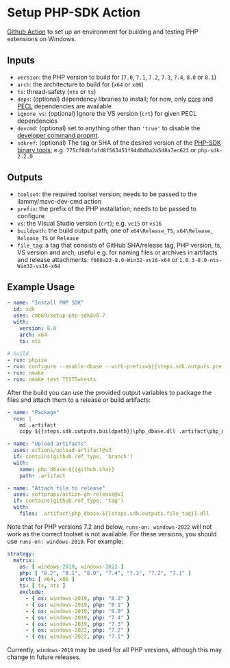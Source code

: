 # Setup PHP-SDK Action

[Github Action](https://github.com/features/actions) to set up an environment
for building and testing PHP extensions on Windows.

## Inputs
- `version`: the PHP version to build for
  (`7.0`, `7.1`, `7.2`, `7.3`, `7.4`, `8.0` or `8.1`)
- `arch`: the architecture to build for (`x64` or `x86`)
- `ts`: thread-safety (`nts` or `ts`)
- `deps`: (optional) dependency libraries to install; for now, only
  [core](https://windows.php.net/downloads/php-sdk/deps/) and 
  [PECL](https://windows.php.net/downloads/pecl/deps/) dependencies are available
- `ignore_vs`: (optional) Ignore the VS version (`crt`) for given PECL dependencies
- `devcmd`: (optional) set to anything other than `'true'` to disable the
  [developer command propmt](https://github.com/ilammy/msvc-dev-cmd).
- `sdkref`: (optional) The tag or SHA of the desired version of the 
  [PHP-SDK binary tools](https://github.com/php/php-sdk-binary-tools);
  e.g. `775cf0dbfafd8f563451f94d0d0a2a5d8a7ec623` or `php-sdk-2.2.0`

## Outputs
- `toolset`: the required toolset version;
  needs to be passed to the ilammy/msvc-dev-cmd action
- `prefix`: the prefix of the PHP installation;
  needs to be passed to configure
- `vs`: the Visual Studio version (`crt`);
  e.g. `vc15` or `vs16` 
- `buildpath`: the build output path;
  one of `x64\Release_TS`, `x64\Release`, `Release_TS` or `Release`
- `file_tag`: a tag that consists of GitHub SHA/release tag, PHP version, ts, VS version and arch;
  useful e.g. for naming files or archives in artifacts and release attachments:
  `f668a23-8.0-Win32-vs16-x64` or `1.0.3-8.0-nts-Win32-vs16-x64`

## Example Usage
```yml
- name: "Install PHP SDK"
  id: sdk
  uses: cmb69/setup-php-sdk@v0.7
  with:
    version: 8.0
    arch: x64
    ts: nts
    
# build    
- run: phpize
- run: configure --enable-dbase --with-prefix=${{steps.sdk.outputs.prefix}}
- run: nmake
- run: nmake test TESTS=tests
```

After the build you can use the provided output variables to package the files and attach them to a release or build artifacts:
```yml
- name: "Package"
  run: |
    md .artifact
    copy ${{steps.sdk.outputs.buildpath}}\php_dbase.dll .artifact\php_dbase-${{steps.sdk.outputs.file_tag}}.dll

- name: "Upload artifacts"
  uses: actions/upload-artifact@v3
  if: contains(github.ref_type, 'branch')
  with:
    name: php_dbase-${{github.sha}}
    path: .artifact

- name: "Attach file to release"
  uses: softprops/action-gh-release@v1
  if: contains(github.ref_type, 'tag')
  with:
    files: .artifact\php_dbase-${{steps.sdk.outputs.file_tag}}.dll
```

Note that for PHP versions 7.2 and below, `runs-on: windows-2022` will not work
as the correct toolset is not available. For these versions, you should use
`runs-on: windows-2019`. For example:

```yml
strategy:
  matrix:
    os: [ windows-2019, windows-2022 ]
    php: [ "8.2", "8.1", "8.0", "7.4", "7.3", "7.2", "7.1" ]
    arch: [ x64, x86 ]
    ts: [ ts, nts ]
    exclude:
      - { os: windows-2019, php: "8.2" }
      - { os: windows-2019, php: "8.1" }
      - { os: windows-2019, php: "8.0" }
      - { os: windows-2019, php: "7.4" }
      - { os: windows-2019, php: "7.3" }
      - { os: windows-2022, php: "7.2" }
      - { os: windows-2022, php: "7.1" }
```

Currently, `windows-2019` may be used for all PHP versions, although this may change in future releases.
